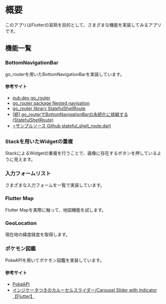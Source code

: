 # 概要
このアプリはFlutterの習熟を目的として、さまざまな機能を実装してみるアプリです。

## 機能一覧
### BottomNavigationBar
go_routerを用いたBottomNavigationBarを実装しています。

#### 参考サイト
* [pub.dev go_router](https://pub.dev/packages/go_router)
* [go_router package Nested navigation](https://pub.dev/documentation/go_router/latest/topics/Configuration-topic.html)
* [go_router library StatefulShellRoute](https://pub.dev/documentation/go_router/latest/go_router/StatefulShellRoute-class.html)
* [[続] go_routerでBottomNavigationBarの永続化に挑戦する(StatefulShellRoute)](https://zenn.dev/flutteruniv_dev/articles/stateful_shell_route)
* [⭐️サンプルソース Github stateful_shell_route.dart](https://github.com/flutter/packages/blob/main/packages/go_router/example/lib/stateful_shell_route.dart)

### Stackを用いたWidgetの重複
StackによるWidgetの重複を行うことで、画像に存在するボタンを押しているように見えます。

### 入力フォームリスト
さまざまな入力フォームを一覧で実装しています。

### Flutter Map
Flutter Mapを実際に触って、地図機能を試します。

### GeoLocation
現在地の緯度経度を取得します。

### ポケモン図鑑
PokeAPIを用いてポケモン図鑑を実装しています。

#### 参考サイト
* [PokéAPI](https://pokeapi.co/docs/v2)
* [インジケータつきのカルーセルスライダー/Carousel Slider with Indicator 【Flutter】](https://ticktickboom.hatenablog.com/entry/2021/03/21/131017)
